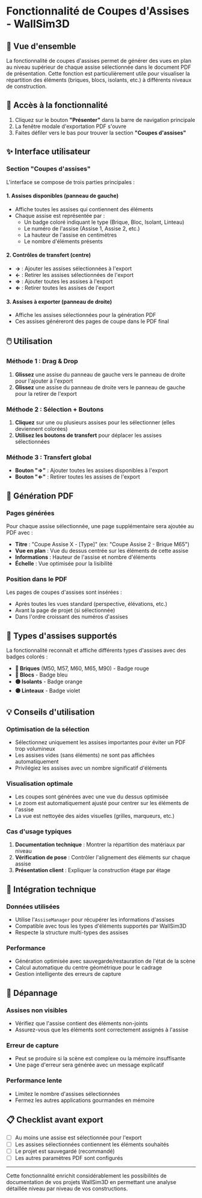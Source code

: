 # Fonctionnalité de Coupes d'Assises - WallSim3D

## 🎯 Vue d'ensemble

La fonctionnalité de coupes d'assises permet de générer des vues en plan au niveau supérieur de chaque assise sélectionnée dans le document PDF de présentation. Cette fonction est particulièrement utile pour visualiser la répartition des éléments (briques, blocs, isolants, etc.) à différents niveaux de construction.

## 📍 Accès à la fonctionnalité

1. Cliquez sur le bouton **"Présenter"** dans la barre de navigation principale
2. La fenêtre modale d'exportation PDF s'ouvre
3. Faites défiler vers le bas pour trouver la section **"Coupes d'assises"**

## ✨ Interface utilisateur

### Section "Coupes d'assises"

L'interface se compose de trois parties principales :

#### 1. **Assises disponibles** (panneau de gauche)
- Affiche toutes les assises qui contiennent des éléments
- Chaque assise est représentée par :
  - Un badge coloré indiquant le type (Brique, Bloc, Isolant, Linteau)
  - Le numéro de l'assise (Assise 1, Assise 2, etc.)
  - La hauteur de l'assise en centimètres
  - Le nombre d'éléments présents

#### 2. **Contrôles de transfert** (centre)
- **→** : Ajouter les assises sélectionnées à l'export
- **←** : Retirer les assises sélectionnées de l'export  
- **⇒** : Ajouter toutes les assises à l'export
- **⇐** : Retirer toutes les assises de l'export

#### 3. **Assises à exporter** (panneau de droite)
- Affiche les assises sélectionnées pour la génération PDF
- Ces assises généreront des pages de coupe dans le PDF final

## 🖱️ Utilisation

### Méthode 1 : Drag & Drop
1. **Glissez** une assise du panneau de gauche vers le panneau de droite pour l'ajouter à l'export
2. **Glissez** une assise du panneau de droite vers le panneau de gauche pour la retirer de l'export

### Méthode 2 : Sélection + Boutons
1. **Cliquez** sur une ou plusieurs assises pour les sélectionner (elles deviennent colorées)
2. **Utilisez les boutons de transfert** pour déplacer les assises sélectionnées

### Méthode 3 : Transfert global
- **Bouton "⇒"** : Ajouter toutes les assises disponibles à l'export
- **Bouton "⇐"** : Retirer toutes les assises de l'export

## 📄 Génération PDF

### Pages générées
Pour chaque assise sélectionnée, une page supplémentaire sera ajoutée au PDF avec :
- **Titre** : "Coupe Assise X - [Type]" (ex: "Coupe Assise 2 - Brique M65")
- **Vue en plan** : Vue du dessus centrée sur les éléments de cette assise
- **Informations** : Hauteur de l'assise et nombre d'éléments
- **Échelle** : Vue optimisée pour la lisibilité

### Position dans le PDF
Les pages de coupes d'assises sont insérées :
- Après toutes les vues standard (perspective, élévations, etc.)
- Avant la page de projet (si sélectionnée)
- Dans l'ordre croissant des numéros d'assises

## 🎨 Types d'assises supportés

La fonctionnalité reconnaît et affiche différents types d'assises avec des badges colorés :

- **🔴 Briques** (M50, M57, M60, M65, M90) - Badge rouge
- **🔵 Blocs** - Badge bleu  
- **🟡 Isolants** - Badge orange
- **🟣 Linteaux** - Badge violet

## 💡 Conseils d'utilisation

### Optimisation de la sélection
- Sélectionnez uniquement les assises importantes pour éviter un PDF trop volumineux
- Les assises vides (sans éléments) ne sont pas affichées automatiquement
- Privilégiez les assises avec un nombre significatif d'éléments

### Visualisation optimale
- Les coupes sont générées avec une vue du dessus optimisée
- Le zoom est automatiquement ajusté pour centrer sur les éléments de l'assise
- La vue est nettoyée des aides visuelles (grilles, marqueurs, etc.)

### Cas d'usage typiques
1. **Documentation technique** : Montrer la répartition des matériaux par niveau
2. **Vérification de pose** : Contrôler l'alignement des éléments sur chaque assise
3. **Présentation client** : Expliquer la construction étage par étage

## 🔧 Intégration technique

### Données utilisées
- Utilise l'`AssiseManager` pour récupérer les informations d'assises
- Compatible avec tous les types d'éléments supportés par WallSim3D
- Respecte la structure multi-types des assises

### Performance
- Génération optimisée avec sauvegarde/restauration de l'état de la scène
- Calcul automatique du centre géométrique pour le cadrage
- Gestion intelligente des erreurs de capture

## 🐛 Dépannage

### Assises non visibles
- Vérifiez que l'assise contient des éléments non-joints
- Assurez-vous que les éléments sont correctement assignés à l'assise

### Erreur de capture
- Peut se produire si la scène est complexe ou la mémoire insuffisante
- Une page d'erreur sera générée avec un message explicatif

### Performance lente
- Limitez le nombre d'assises sélectionnées
- Fermez les autres applications gourmandes en mémoire

## 📋 Checklist avant export

- [ ] Au moins une assise est sélectionnée pour l'export
- [ ] Les assises sélectionnées contiennent les éléments souhaités
- [ ] Le projet est sauvegardé (recommandé)
- [ ] Les autres paramètres PDF sont configurés

---

Cette fonctionnalité enrichit considérablement les possibilités de documentation de vos projets WallSim3D en permettant une analyse détaillée niveau par niveau de vos constructions.
